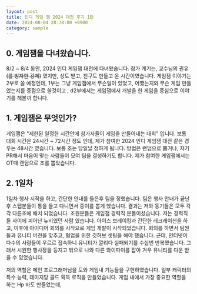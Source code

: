 ```yaml
---
layout: post
title: 인디 게임 잼 2024 대전 후기 1탄
date: 2024-08-04 20:30:00 +0900
category: sample
---
```


## 0. 게임잼을 다녀왔습니다.

8/2 ~ 8/4 동안, 2024 인디 게임잼 대전에 다녀왔습니다.  참가 계기는, 교수님의  권유~~(를 빙자한 강제)~~ 였지만, 상도 받고, 친구도 만들고 온 시간이였습니다.  게임잼 이야기는 2부로 쓸 예정인데, 1부는 그냥 게임잼에서 무슨일이 있었고, 어땠는지와 무슨 게임 만들었는지를 중점으로 쓸것이고 , d2부에서는 게임잼에서 개발을 한  게임을 중심으로 이야기를 해볼까 합니다.

## 1. 게임잼은 무엇인가?

게임잼은 "제한된 일정한 시간안에 참가자들이 게임을 만들어내는 대회" 입니다. 보통 대회 시간은 24시간 ~  72시간 정도 인데, 제가 참여한 2024 인디 게임잼 대전 같은 경우는 48시간 였습니다. 보통 조는 당일날 정하게 됩니다. 방법은 랜덤으로 뽑거나, 자기 PR해서 마음이 맞는 사람들이 모여 팀을 결성하기도 합니다. 제가 참여한 게임잼에서는  OT때 랜덤으로 조를 뽑았습니다.

## 2. 1일차
1일차 행사 시작을 하고, 간단한 안내를 들은후 팀을 정했습니다. 팀은 행사 안내가 끝난후 스탭분들이 통을 들고 다니면서 종이를 뽑게 했습니다. 결과는 저와 동기들은 모두 각각 다른조에 배치 되었습니다. 조원분들은 게임잼 경력직 분들이셨습니다. 저는 경력직들 사이에 피어난 뉴비였던 사람 였습니다. 아이스 브레이킹과 간단한 레크레이션을 하고, 이후에 아이디어 회의를 시작으로 게임 개발이 시작되었습니다. 회의를 하면서 팀원들과 유니티 버전을 맞추고, 협업을 위한 깃허브 셋팅을 해야 했습니다. 근데, 인터넷이 다수의 사람들이 우르르 접속하니 유니티가 깔리다 실패되기를 수십번 반복했습니다. 그래서 시원한 행사장을 등지고 밖으로 나와 다른 와이파이를 잡아 겨우 유니티를 다운 받을 수 있었습니다.

저의 역할은 메인 프로그래머님을 도와 게임내 기능들을 구현하였습니다. 일부 캐릭터의 특수 능력,  데미지당 골드 획득 로직을 만들었습니다. 게임 내에서 가장 중요한 역할을 하는 Hp 바도 만들었는데,